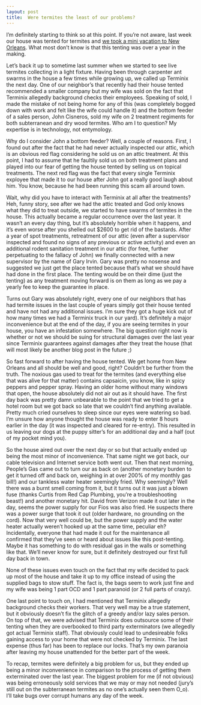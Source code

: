 ```yaml
---
layout: post
title:  Were termites the least of our problems?
---
```


I’m definitely starting to think so at this point. If you’re not aware, last week our house was tented for termites and [we took a mini vacation to New Orleans](http://joshtronic.com/2013/10/14/new-orleans-is-more-than-just-mardi-gras-you-know/). What most don’t know is that this tenting was over a year in the making.

Let’s back it up to sometime last summer when we started to see live termites collecting in a light fixture. Having been through carpenter ant swarms in the house a few times while growing up, we called up Terminix the next day. One of our neighbor’s that recently had their house tented recommended a smaller company but my wife was sold on the fact that Terminix allegedly background checks their employees. Speaking of sold, I made the mistake of not being home for any of this (was completely bogged down with work and felt like the wife could handle it) and the bottom feeder of a sales person, John Cisneros, sold my wife on 2 treatment regiments for both subterranean and dry wood termites. Who am I to question? My expertise is in technology, not entymology.

Why do I consider John a bottom feeder? Well, a couple of reasons. First, I found out after the fact that he had never actually inspected our attic, which is an obvious red flag considering he sold us on an attic treatment. At this point, I had to assume that he faultily sold us on both treatment plans and played into our fear of getting the house tented by selling us on topical treatments. The next red flag was the fact that every single Terminix exployee that made it to our house after John got a really good laugh about him. You know, because he had been running this scam all around town.

Wait, why did you have to interact with Terminix at all after the treatments? Heh, funny story, see after we had the attic treated and God only knows what they did to treat outside, we started to have swarms of termites in the house. This actually became a regular occurrence over the last year. It wasn’t an every day thing, but it’s absolutely horrible when it happens, and it’s even worse after you shelled out $2600 to get rid of the bastards. After a year of spot treatments, retreatment of our attic (even after a supervisor inspected and found no signs of any previous or active activity) and even an additional rodent sanitation treatment in our attic (for free, further perpetuating to the fallacy of John) we finally connected with a new supervisor by the name of Gary Irvin. Gary was pretty no nosense and suggested we just get the place tented because that’s what we should have had done in the first place. The tenting would be on their dime (just the tenting) as any treatment moving forward is on them as long as we pay a yearly fee to keep the guarantee in place.

Turns out Gary was absolutely right, every one of our neighbors that has had termite issues in the last couple of years simply got their house tented and have not had any additional issues. I’m sure they got a huge kick out of how many times we had a Terminix truck in our yard). It’s definitely a major inconvenience but at the end of the day, if you are seeing termites in your house, you have an infestation somewhere. The big question right now is whether or not we should be suing for structural damages over the last year since Terminix guarantees against damages after they treat the house (that will most likely be another blog post in the future ;)

So fast forward to after having the house tented. We get home from New Orleans and all should be well and good, right? Couldn’t be further from the truth. The noxious gas used to treat for the termites (and everything else that was alive for that matter) contains capsaicin, you know, like in spicy peppers and pepper spray. Having an older home without many windows that open, the house absolutely did not air out as it should have. The first day back was pretty damn unbearable to the point that we tried to get a hotel room but we got back so late that we couldn’t find anything available. Pretty much cried ourselves to sleep since our eyes were watering so bad. I’m unsure how anyone thought the house was ready to enter 8 hours earlier in the day (it was inspected and cleared for re-entry). This resulted in us leaving our dogs at the puppy sitter’s for an additional day and a half (out of my pocket mind you).

So the house aired out over the next day or so but that actually ended up being the most minor of inconvenience. That same night we got back, our cable television and Internet service both went out. Then that next morning, People’s Gas came out to turn our as back on (another monetary burden to get it turned off and back on, weighing in at over 200% of my monthly gas bill!) and our tankless water heater seemingly fried. Why seemingly? Well there was a burnt smell coming from it, but it turns out it was just a blown fuse (thanks Curtis from Red Cap Plumbing, you’re a troubleshooting beast!) and another monetary hit. David from Verizon made it out later in the day, seems the power supply for our Fios was also fried. He suspects there was a power surge that took it out (older hardware, no grounding on the cord). Now that very well could be, but the power supply and the water heater actually weren’t hooked up at the same time, peculiar eh? Incidentally, everyone that had made it out for the maintenance all confirmed that they’ve seen or heard about issues like this post-tenting. Maybe it has something to do with residual gas in the walls or something like that. We’ll never know for sure, but it definitely destroyed our first full day back in town.

None of these issues even touch on the fact that my wife decided to pack up most of the house and take it up to my office instead of using the supplied bags to stow stuff. The fact is, the bags seem to work just fine and my wife was being 1 part OCD and 1 part paranoid (or 2 full parts of crazy).

One last point to touch on, I had mentioned that Terminix allegedly background checks their workers. That very well may be a true statement, but it obviously doesn’t fix the glitch of a greedy and/or lazy sales person. On top of that, we were advised that Terminix does outsource some of their tenting when they are overbooked to third party exterminators (we allegedly got actual Terminix staff). That obviously could lead to undesireable folks gaining access to your home that were not checked by Terminix. The last expense (thus far) has been to replace our locks. That’s my own paranoia after leaving my house unattended for the better part of the week.

To recap, termites were definitely a big problem for us, but they ended up being a minor inconvenience in comparison to the process of getting them exterminated over the last year. The biggest problem for me (if not obvious) was being erroneously sold services that we may or may not needed (jury’s still out on the subterranean termites as no one’s actually seen them O_o). I’ll take bugs over corrupt humans any day of the week.
